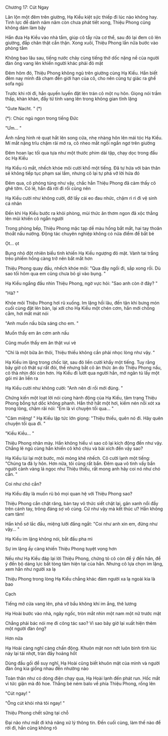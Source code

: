 




Chương 17: Cút Ngay


Lăn lộn một đêm trên giường, Hạ Kiều kiệt sức thiếp đi lúc nào không hay. Tinh lực để dành năm năm còn chưa phát tiết xong, Thiệu Phong cũng không dám làm bậy

Hắn đưa Hạ Kiều vào nhà tắm, giúp cô tẩy rửa cơ thể, sau đó lại đem cô lên giường, đắp chăn thật cẩn thận. Xong xuôi, Thiệu Phong lần nữa bước vào phòng tắm

Không bao lâu sau, tiếng nước chảy cùng tiếng thở dốc nặng nề của người đàn ông vang lên khiến người khác phải đỏ mặt

Đêm hôm đó, Thiệu Phong không ngủ trên giường cùng Hạ Kiều. Hắn biết đêm nay mình đã chạm đến giới hạn của cô, cho nên cũng tự giác ra ghế sofa ngủ

Trước khi rời đi, hắn quyến luyến đặt lên trán cô một nụ hôn. Giọng nói trầm thấp, khàn khàn, đầy từ tính vang lên trong không gian tĩnh lặng

"Gute Nacht. " (*)

(*): Chúc ngủ ngon trong tiếng Đức



"Ưm... "

Ánh nắng hình rẻ quạt hắt lên song cửa, nhẹ nhàng hôn lên mái tóc Hạ Kiều. Mí mắt nặng trĩu chậm rãi mở ra, cô nheo mắt ngồi ngẩn ngơ trên giường

Đêm hoan lạc tối qua tựa như một thước phim dài tập, chạy dọc trong đầu óc Hạ Kiều

Hạ Kiều rũ mắt, nhếch khóe môi cười khổ một tiếng. Đã tự hứa với bản thân sẽ không tiếp tục phạm sai lầm, nhưng cô lại tự phá vỡ lời hứa đó

Đêm qua, cô phóng túng như vậy, chắc hẳn Thiệu Phong đã cảm thấy cô ghê tởm. Có lẽ, hắn đã rời đi rồi cũng nên

Hạ Kiều cười như không cười, đỡ lấy cái eo đau nhức, chậm rì rì đi vệ sinh cá nhân

Đến khi Hạ Kiều bước ra khỏi phòng, mùi thức ăn thơm ngon đã xộc thẳng lên mũi khiến cô ngẩn người

Trong phòng bếp, Thiệu Phong mặc tạp dề màu hồng bắt mắt, hai tay thoăn thoắt nấu nướng. Động tác chuyên nghiệp không có nửa điểm để bắt bẻ

Ọt... ọt

Bụng nhỏ đột nhiên biểu tình khiến Hạ Kiều ngượng đỏ mặt. Vành tai trắng trẻo phiếm hồng càng trở nên bắt mắt hơn



Thiệu Phong quay đầu, nhếch khóe môi: "Qua đây ngồi đi, sắp xong rồi. Dù sao tối hôm qua em cũng chưa bỏ gì vào bụng. "

Hạ Kiều ngẩng đầu nhìn Thiệu Phong, ngờ vực hỏi: "Sao anh còn ở đây? "

"Hả? "

Khóe môi Thiệu Phong hơi rũ xuống. Im lặng hồi lâu, đến tận khi bưng món cuối cùng đặt lên bàn, lại xới cho Hạ Kiều một chén cơm, hắn mới chống cằm, hơi mất mát nói

"Anh muốn nấu bữa sáng cho em. "

Muốn thấy em ăn cơm anh nấu

Cũng muốn thấy em ăn thật vui vẻ

"Chỉ là một bữa ăn thôi, Thiệu thiếu không cần phải nhọc lòng như vậy. "

Hạ Kiều im lặng trong chốc lát, sau đó liền cười khẩy một tiếng. Tuy rằng bây giờ cô thật sự rất đói, thế nhưng bắt cô ăn thức ăn do Thiệu Phong nấu, cô thà nhịn đói còn hơn. Hạ Kiều đi lướt qua người hắn, mở ngăn tủ lấy một gói mì ăn liền ra

Hạ Kiều cười như không cười: "Anh nên đi rồi mới đúng. "

Chứng kiến một loạt lời nói cùng hành động của Hạ Kiều, tâm trạng Thiệu Phong bỗng tụt dốc không phanh. Hắn thở hắt một hơi, kiềm nén nỗi xót xa trong lòng, chậm rãi nói: "Em là vì chuyện tối qua... "

"Câm miệng! " Hạ Kiều lập tức lớn giọng: "Thiệu thiếu, quên nó đi. Hãy quên chuyện tối qua đi. "

"Kiều Kiều... "

Thiệu Phong nhăn mày. Hắn không hiểu vì sao cô lại kích động đến như vậy. Chẳng lẽ ngủ cùng hắn khiến cô khó chịu và bài xích đến vậy sao?

Hạ Kiều lùi lại một bước, môi mỏng khẽ nhếch. Cô cười lạnh một tiếng: "Chúng ta đã ly hôn. Hơn nữa, tôi cũng rất bẩn. Đêm qua vô tình vấy bẩn người cành vàng lá ngọc như Thiệu thiếu, rất mong anh hãy coi nó như chó cắn. "

Coi như chó cắn?

Hạ Kiều đây là muốn rũ bỏ mọi quan hệ với Thiệu Phong sao?



Thiệu Phong cắn chặt răng, bàn tay vô thức siết chặt lại, gân xanh nổi đầy trên cánh tay, trông đáng sợ vô cùng. Cứ như vậy mà kết thúc ư? Hắn không cam tâm!

Hắn khổ sở lắc đầu, miệng lưỡi đắng ngắt: "Coi như anh xin em, đừng như vậy... "

Hạ Kiều im lặng không nói, bắt đầu pha mì

Sự im lặng ấy càng khiến Thiệu Phong tuyệt vọng hơn

Nếu như Hạ Kiều đáp lại lời Thiệu Phong, chứng tỏ cô còn để ý đến hắn, để ý đến bộ dáng lực bất tòng tâm hiện tại của hắn. Nhưng cô lựa chọn im lặng, xem hắn như người xa lạ

Thiệu Phong trong lòng Hạ Kiều chẳng khác đám người xa lạ ngoài kia là bao

Cạch

Tiếng mở cửa vang lên, phá vỡ bầu không khí im ắng, thê lương

Hạ Hoài bước vào nhà, ngây ngốc, tròn mắt nhìn một nam một nữ trước mặt

Chẳng phải bác nói mẹ đi công tác sao? Vì sao bây giờ lại xuất hiện thêm một người đàn ông?

Hơn nữa

Hạ Hoài càng nghĩ càng chấn động. Khuôn mặt non nớt luôn bình tĩnh lúc này lại tái nhợt, tràn đầy hoảng hốt

Dùng đầu gối để suy nghĩ, Hạ Hoài cũng biết khuôn mặt của mình và người đàn ông kia giống nhau đến nhường nào

Toàn thân như có dòng điện chạy qua, Hạ Hoài lạnh đến phát run. Hốc mắt vì tức giận mà đỏ hoe. Thằng bé ném balo về phía Thiệu Phong, rống lên

"Cút ngay! "

"Ông cút khỏi nhà tôi ngay! "

Thiệu Phong chết sững tại chỗ

Đại não như mất đi khả năng xử lý thông tin. Đến cuối cùng, làm thế nào để rời đi, hắn cũng không rõ





